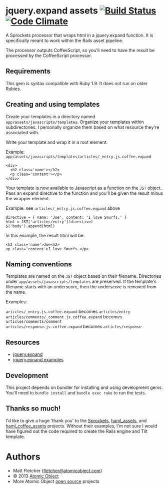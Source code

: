 # jquery.expand assets [![Build Status](https://secure.travis-ci.org/atomicobject/jquery_expand_assets.png)](http://travis-ci.org/atomicobject/jquery_expand_assets) [![Code Climate](https://codeclimate.com/badge.png)](https://codeclimate.com/github/atomicobject/jquery_expand_assets)

A Sprockets processor that wraps html in a jquery.expand function. It is specifically meant to work within the Rails asset pipeline.

The processor outputs CoffeeScript, so you'll need to have the result be processed by the CoffeeScript processor.

## Requirements

This gem is syntax compatible with Ruby 1.9. It does not run on older Rubies.

## Creating and using templates

Create your templates in a directory named `app/assets/javascripts/templates`. Organize your templates within subdirectories. I personally organize them based on what resource they're associated with.

Write your template and wrap it in a root element.

Example: `app/assets/javascripts/templates/articles/_entry.js.coffee.expand`

    <div>
      <h2 class='name'></h2>
      <p class='content'></p>
    </div>

Your template is now available to Javascript as a function on the `JST` object. Pass an expand directive to the function and you'll be given the result minus the wrapper element.

Example: see `articles/_entry.js.coffee.expand` above

    directive = { name: 'Joe', content: 'I love Smurfs.' }
    html = JST['articles/entry'](directive)
    $('body').append(html)

In this example, the result html will be:

    <h2 class='name'>Joe<h2>
    <p class='content'>I love Smurfs.</p>

## Naming conventions

Templates are named on the `JST` object based on their filename. Directories under `app/assets/javascripts/templates` are preserved. If the template's filename starts with an underscore, then the underscore is removed from the name.

Examples:

`articles/_entry.js.coffee.expand` becomes `articles/entry`  
`articles/comments/_comment.js.coffee.expand` becomes `articles/comments/comment`  
`articles/response.js.coffee.expand` becomes `articles/response`  

## Resources

* [jquery.expand](https://github.com/atomicobject/jquery.expand)
* [jquery.expand examples](http://spin.atomicobject.com/2011/07/10/jquery-expand-examples/)

## Development

This project depends on bundler for installing and using development gems. You'll need to `bundle install` and `bundle exec rake` to run the tests.

## Thanks so much!

I'd like to give a huge 'thank you' to the [Sprockets](https://github.com/sstephenson/sprockets), [haml_assets](https://github.com/infbio/haml_assets), and [haml_coffee_assets](https://github.com/netzpirat/haml_coffee_assets) projects. Without their examples, I'm not sure I would have figured out the code required to create the Rails engine and Tilt template.

Authors
=======
* Matt Fletcher (fletcher@atomicobject.com)
* © 2013 [Atomic Object](http://www.atomicobject.com/)
* More Atomic Object [open source](http://www.atomicobject.com/pages/Software+Commons) projects
